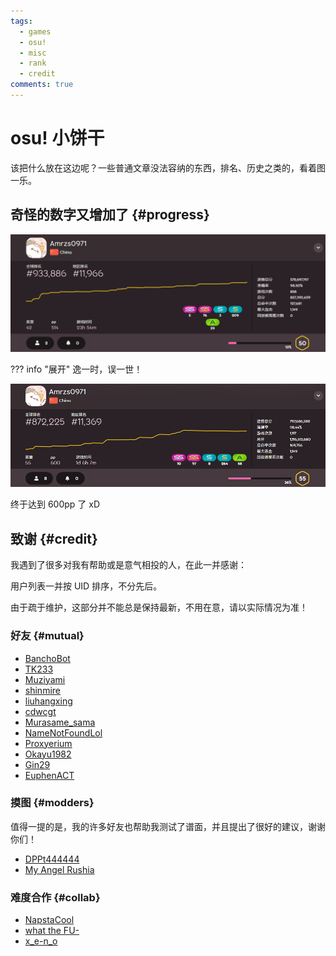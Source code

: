 ```yaml
---
tags:
  - games
  - osu!
  - misc
  - rank
  - credit
comments: true
---
```


# osu! 小饼干

该把什么放在这边呢？一些普通文章没法容纳的东西，排名、历史之类的，看着图一乐。

## 奇怪的数字又增加了 {#progress}

![2023-5-27 排名信息](img/933886.png)

??? info "展开"
    逸一时，误一世！

![2023-7-4 排名信息](img/872225.png)

终于达到 600pp 了 xD

## 致谢 {#credit}

我遇到了很多对我有帮助或是意气相投的人，在此一并感谢：

用户列表一并按 UID 排序，不分先后。

由于疏于维护，这部分并不能总是保持最新，不用在意，请以实际情况为准！

### 好友 {#mutual}

- [BanchoBot](https://osu.ppy.sh/users/3)
- [TK233](https://osu.ppy.sh/users/2874465)
- [Muziyami](https://osu.ppy.sh/users/7003013)
- [shinmire](https://osu.ppy.sh/users/8270053)
- [liuhangxing](https://osu.ppy.sh/users/11709578)
- [cdwcgt](https://osu.ppy.sh/users/14721101)
- [Murasame_sama](https://osu.ppy.sh/users/23033293)
- [NameNotFoundLol](https://osu.ppy.sh/users/23882854)
- [Proxyerium](https://osu.ppy.sh/users/25074263)
- [Okayu1982](https://osu.ppy.sh/users/31700887)
- [Gin29](https://osu.ppy.sh/users/31873859)
- [EuphenACT](https://osu.ppy.sh/users/32874224)

### 摸图 {#modders}

值得一提的是，我的许多好友也帮助我测试了谱面，并且提出了很好的建议，谢谢你们！

- [DPPt444444](https://osu.ppy.sh/users/1819342)
- [My Angel Rushia](https://osu.ppy.sh/users/16670116)

### 难度合作 {#collab}

- [NapstaCool](https://osu.ppy.sh/users/12430751)
- [what the FU-](https://osu.ppy.sh/users/23275794)
- [x_e-n_o](https://osu.ppy.sh/users/23677548)
